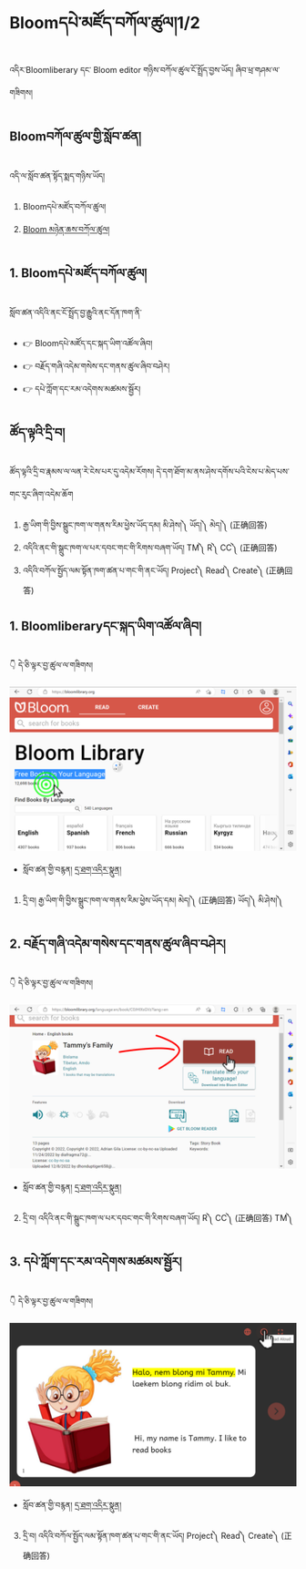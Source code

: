 # Bloomདཔེ་མཛོད་བཀོལ་ཚུལ།1/2

འདིར་Bloomliberary དང་ Bloom editor གཉིས་བཀོལ་ཚུལ་ངོ་སྤྲོད་བྱས་ཡོད། ཞིབ་ཕྲ་གཤམ་ལ་གཟིགས།

## Bloomབཀོལ་ཚུལ་གྱི་སློབ་ཚན།

འདི་ལ་སློབ་ཚན་སྟོད་སྨད་གཉིས་ཡོད།
1. Bloomདཔེ་མཛོད་བཀོལ་ཚུལ།
2. [Bloom མཉེན་ཆས་བཀོལ་ཚུལ།](https://github.com/buda-base/budax/blob/master/howtoguides/RAB12/index.md)
## 1. Bloomདཔེ་མཛོད་བཀོལ་ཚུལ།

སློབ་ཚན་འདིའི་ནང་ངོ་སྤྲོད་བྱ་རྒྱུའི་ནང་དོན་ཁག་ནི་

- 👉 Bloomདཔེ་མཛོད་དང་སྐད་ཡིག་འཚོལ་ཞིབ།
- 👉 བརྗོད་གཞི་འདེམ་གསེས་དང་གནས་ཚུལ་ཞིབ་བཤེར།
- 👉 དཔེ་ཀློག་དང་རམ་འདེགས་མཚམས་སྦྱོར།

## ཚོད་ལྟའི་དྲི་བ།

ཚོད་ལྟའི་དྲི་བ་རྣམས་ལ་ལན་རེ་ངེས་པར་དུ་འདེམ་རོགས། དེ་དག་ཐོག་མ་ནས་ཤེས་དགོས་པའི་ངེས་པ་མེད་པས་གང་རུང་ཞིག་འདེམ་ཆོག

1. རྒྱ་ཡིག་གི་བྱིས་སྒྲུང་ཁག་ལ་གནས་རིམ་ཕྱེས་ཡོད་དམ། མི་ཤེས།༽ ཡོད།༽ མེད།༽ (正确回答)
2. འདིའི་ནང་གི་སྒྲུང་ཁག་ལ་པར་དབང་གང་གི་རིགས་བཞག་ཡོད། TM༽ R༽ CC༽ (正确回答)
3. འདིའི་བཀོལ་སྤྱོད་ལམ་སྟོན་ཁག་ཚན་པ་གང་གི་ནང་ཡོད། Project༽ Read༽ Create༽ (正确回答)

## 1. Bloomliberaryདང་སྐད་ཡིག་འཚོལ་ཞིབ།

👇 དེ་ཅི་ལྟར་བྱ་ཚུལ་ལ་གཟིགས།

![800](images/000001.png)


- སློབ་ཚན་གྱི་བརྙན། [དྲ་ཐག་འདིར་སྣུན།](https://drive.google.com/file/d/1PHQxTIy4AEyPVfe18LjRiPEUiexwbRBH/view?usp=share_link)

1. དྲི་བ། རྒྱ་ཡིག་གི་བྱིས་སྒྲུང་ཁག་ལ་གནས་རིམ་ཕྱེས་ཡོད་དམ། མེད།༽ (正确回答) ཡོད།༽ མི་ཤེས།༽

## 2. བརྗོད་གཞི་འདེམ་གསེས་དང་གནས་ཚུལ་ཞིབ་བཤེར། 

👇 དེ་ཅི་ལྟར་བྱ་ཚུལ་ལ་གཟིགས།

![800](images/000002.png)


- སློབ་ཚན་གྱི་བརྙན། [དྲ་ཐག་འདིར་སྣུན།](https://drive.google.com/file/d/1WxGXj1ZVlB25Kq-4mSrF6aSUeeQcXHgZ/view?usp=share_link)


2. དྲི་བ། འདིའི་ནང་གི་སྒྲུང་ཁག་ལ་པར་དབང་གང་གི་རིགས་བཞག་ཡོད། R༽ CC༽ (正确回答) TM༽ 

## 3. དཔེ་ཀློག་དང་རམ་འདེགས་མཚམས་སྦྱོར།

👇 དེ་ཅི་ལྟར་བྱ་ཚུལ་ལ་གཟིགས།

![800](images/000003.png)
 

- སློབ་ཚན་གྱི་བརྙན། [དྲ་ཐག་འདིར་སྣུན།](https://drive.google.com/file/d/1Bd8tybiQAFt5wMuwcZePj9W43jG2g-7y/view?usp=share_link)


3. དྲི་བ། འདིའི་བཀོལ་སྤྱོད་ལམ་སྟོན་ཁག་ཚན་པ་གང་གི་ནང་ཡོད། 
Project༽ Read༽ Create༽ (正确回答)

